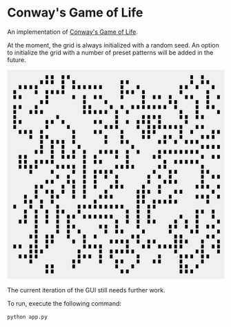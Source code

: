 # Conway's Game of Life

An implementation of [Conway's Game of Life](https://en.wikipedia.org/wiki/Conway%27s_Game_of_Life).



At the moment, the grid is always initialized with a random seed. An option to initialize the grid with a number of preset patterns will be added in the future.

![Demo](/demo.gif?raw=true "Demo")

The current iteration of the GUI still needs further work.

To run, execute the following command:
```sh
python app.py
```
